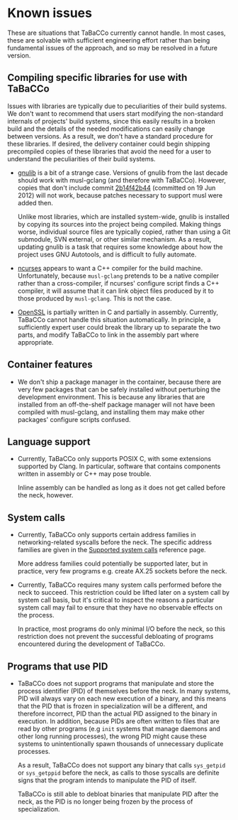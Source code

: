 # Known issues

These are situations that TaBaCCo currently cannot handle.
In most cases, these are solvable with sufficient engineering effort rather than being fundamental issues of the approach, and so may be resolved in a future version.

<!-- toc -->

## Compiling specific libraries for use with TaBaCCo

Issues with libraries are typically due to peculiarities of their build systems.
We don't want to recommend that users start modifying the non-standard internals of projects' build systems, since this easily results in a broken build and the details of the needed modifications can easily change between versions.
As a result, we don't have a standard procedure for these libraries.
If desired, the delivery container could begin shipping precompiled copies of these libraries that avoid the need for a user to understand the peculiarities of their build systems.

- [gnulib](https://www.gnu.org/software/gnulib/) is a bit of a strange case.
  Versions of gnulib from the last decade should work with musl-gclang (and therefore with TaBaCCo).
  However, copies that don't include commit [2b14f42b44](https://git.savannah.gnu.org/gitweb/?p=gnulib.git;a=commit;h=2b14f42b44f04bce5631269ed46cd8be2413ccec) (committed on 19 Jun 2012) will not work, because patches necessary to support musl were added then.

  Unlike most libraries, which are installed system-wide, gnulib is installed by copying its sources into the project being compiled.
  Making things worse, individual source files are typically copied, rather than using a Git submodule, SVN external, or other similar mechanism.
  As a result, updating gnulib is a task that requires some knowledge about how the project uses GNU Autotools, and is difficult to fully automate.

- [ncurses](https://invisible-island.net/ncurses/) appears to want a C++ compiler for the build machine.
  Unfortunately, because `musl-gclang` pretends to be a native compiler rather than a cross-compiler, if ncurses' configure script finds a C++ compiler, it will assume that it can link object files produced by it to those produced by `musl-gclang`.
  This is not the case.

- [OpenSSL](https://www.openssl.org/) is partially written in C and partially in assembly.
  Currently, TaBaCCo cannot handle this situation automatically.
  In principle, a sufficiently expert user could break the library up to separate the two parts, and modify TaBaCCo to link in the assembly part where appropriate.

## Container features

- We don't ship a package manager in the container, because there are very few packages that can be safely installed without perturbing the development environment.
  This is because any libraries that are installed from an off-the-shelf package manager will not have been compiled with musl-gclang, and installing them may make other packages' configure scripts confused.

## Language support

- Currently, TaBaCCo only supports POSIX C, with some extensions supported by Clang.
  In particular, software that contains components written in assembly or C++ may pose trouble.

  Inline assembly can be handled as long as it does not get called before the neck, however.

## System calls

- Currently, TaBaCCo only supports certain address families in networking-related syscalls before the neck.
  The specific address families are given in the [Supported system calls](../references/syscalls.md) reference page.

  More address families could potentially be supported later, but in practice, very few programs e.g. create AX.25 sockets before the neck.

- Currently, TaBaCCo requires many system calls performed before the neck to succeed.
  This restriction could be lifted later on a system call by system call basis, but it's critical to inspect the reasons a particular system call may fail to ensure that they have no observable effects on the process.

  In practice, most programs do only minimal I/O before the neck, so this restriction does not prevent the successful debloating of programs encountered during the development of TaBaCCo.

## Programs that use PID

- TaBaCCo does not support programs that manipulate and store the process identifier (PID) of themselves before the neck. In many systems, PID will always vary on each new execution of a binary, and this means that the PID that is frozen in specialization will be a different, and therefore incorrect, PID than the actual PID assigned to the binary in execution. In addition, because PIDs are often written to files that are read by other programs (e.g `init` systems that manage daemons and other long running processes), the wrong PID might cause these systems to unintentionally spawn thousands of unnecessary duplicate processes.

  As a result, TaBaCCo does not support any binary that calls `sys_getpid` or `sys_getppid` before the neck, as calls to those syscalls are definite signs that the program intends to manipulate the PID of itself.

  TaBaCCo is still able to debloat binaries that manipulate PID after the neck, as the PID is no longer being frozen by the process of specialization.
